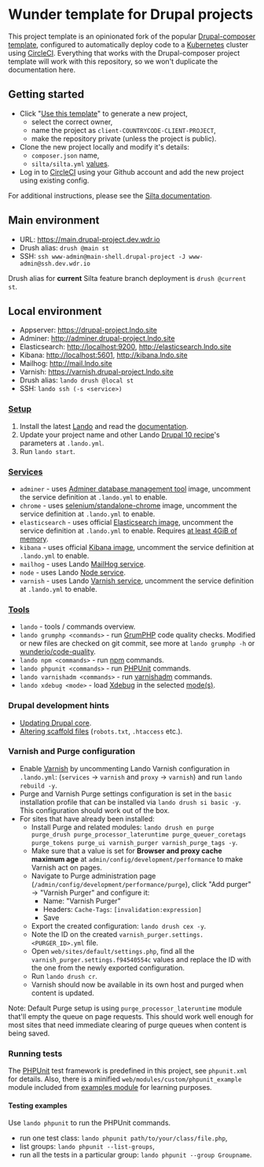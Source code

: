# Wunder template for Drupal projects

This project template is an opinionated fork of the popular [Drupal-composer template](https://github.com/drupal-composer/drupal-project), configured to automatically deploy code to a [Kubernetes](https://kubernetes.io/) cluster using [CircleCI](https://circleci.com/). Everything that works with the Drupal-composer project template will work with this repository, so we won't duplicate the documentation here.

## Getting started

- Click "[Use this template](https://github.com/wunderio/drupal-project/generate)" to generate a new project,
  - select the correct owner,
  - name the project as `client-COUNTRYCODE-CLIENT-PROJECT`,
  - make the repository private (unless the project is public).
- Clone the new project locally and modify it's details:
  - `composer.json` name,
  - `silta/silta.yml` [values](https://github.com/wunderio/charts/blob/master/drupal/values.yaml).
- Log in to [CircleCI](https://app.circleci.com/) using your Github account and add the new project using existing config.

For additional instructions, please see the [Silta documentation](https://github.com/wunderio/silta).

## Main environment

- URL: <https://main.drupal-project.dev.wdr.io>
- Drush alias: `drush @main st`
- SSH: `ssh www-admin@main-shell.drupal-project -J www-admin@ssh.dev.wdr.io`

Drush alias for **current** Silta feature branch deployment is `drush @current st`.

## Local environment

- Appserver: <https://drupal-project.lndo.site>
- Adminer: <http://adminer.drupal-project.lndo.site>
- Elasticsearch: <http://localhost:9200>, <http://elasticsearch.lndo.site>
- Kibana: <http://localhost:5601>, <http://kibana.lndo.site>
- Mailhog: <http://mail.lndo.site>
- Varnish: <https://varnish.drupal-project.lndo.site>
- Drush alias: `lando drush @local st`
- SSH: `lando ssh (-s <service>)`

### [Setup](https://docs.lando.dev/getting-started/installation.html)

1. Install the latest [Lando](https://github.com/lando/lando/releases) and read the [documentation](https://docs.lando.dev/).
2. Update your project name and other Lando [Drupal 10 recipe](https://docs.lando.dev/drupal/)'s parameters at `.lando.yml`.
3. Run `lando start`.

### [Services](https://docs.lando.dev/core/v3/services.html)

- `adminer` - uses [Adminer database management tool](https://www.adminer.org/) image, uncomment the service definition at `.lando.yml` to enable.
- `chrome` - uses [selenium/standalone-chrome](https://hub.docker.com/r/selenium/standalone-chrome/) image, uncomment the service definition at `.lando.yml` to enable.
- `elasticsearch` - uses official [Elasticsearch image](https://hub.docker.com/r/elastic/elasticsearch), uncomment the service definition at `.lando.yml` to enable. Requires [at least 4GiB of memory](https://www.elastic.co/guide/en/elasticsearch/reference/current/docker.html).
- `kibana`  - uses official [Kibana image](https://hub.docker.com/r/elastic/kibana), uncomment the service definition at `.lando.yml` to enable.
- `mailhog` - uses Lando [MailHog service](https://docs.lando.dev/mailhog/).
- `node` - uses Lando [Node service](https://docs.lando.dev/node/).
- `varnish` - uses Lando [Varnish service](https://docs.lando.dev/varnish/), uncomment the service definition at `.lando.yml` to enable.

### [Tools](https://docs.lando.dev/core/v3/tooling.html)

- `lando` - tools / commands overview.
- `lando grumphp <commands>` - run [GrumPHP](https://github.com/phpro/grumphp) code quality checks. Modified or new files are checked on git commit, see more at `lando grumphp -h` or [wunderio/code-quality](https://github.com/wunderio/code-quality).
- `lando npm <commands>` - run [npm](https://www.npmjs.com/) commands.
- `lando phpunit <commands>` - run [PHPUnit](https://phpunit.de/) commands.
- `lando varnishadm <commands>` - run [varnishadm](https://varnish-cache.org/docs/6.0/reference/varnishadm.html) commands.
- `lando xdebug <mode>` - load [Xdebug](https://xdebug.org/) in the selected [mode(s)](https://xdebug.org/docs/all_settings#mode).

### Drupal development hints

- [Updating Drupal core](https://www.drupal.org/docs/updating-drupal/updating-drupal-core-via-composer).
- [Altering scaffold files](https://www.drupal.org/docs/develop/using-composer/using-drupals-composer-scaffold#toc_4) (`robots.txt`, `.htaccess` etc.).

### Varnish and Purge configuration

- Enable [Varnish](https://varnish-cache.org) by uncommenting Lando Varnish configuration in `.lando.yml`: (`services` → `varnish` and `proxy` → `varnish`) and run `lando rebuild -y`.
- Purge and Varnish Purge settings configuration is set in the `basic` installation profile that can be installed via `lando drush si basic -y`. This configuration should work out of the box.
- For sites that have already been installed:
  - Install Purge and related modules: `lando drush en purge purge_drush purge_processor_lateruntime purge_queuer_coretags purge_tokens purge_ui varnish_purger varnish_purge_tags -y`.
  - Make sure that a value is set for **Browser and proxy cache maximum age** at `admin/config/development/performance` to make Varnish act on pages.
  - Navigate to Purge administration page (`/admin/config/development/performance/purge`), click "Add purger" → "Varnish Purger" and configure it:
    - Name: "Varnish Purger"
    - Headers: `Cache-Tags`: `[invalidation:expression]`
    - Save
  - Export the created configuration: `lando drush cex -y`.
  - Note the ID on the created `varnish_purger.settings.<PURGER_ID>.yml` file.
  - Open `web/sites/default/settings.php`, find all the `varnish_purger.settings.f94540554c` values and replace the ID with the one from the newly exported configuration.
  - Run `lando drush cr`.
  - Varnish should now be available in its own host and purged when content is updated.

Note: Default Purge setup is using `purge_processor_lateruntime` module that'll empty the queue on page requests. This should work well enough for most sites that need immediate clearing of purge queues when content is being saved.

### Running tests

The [PHPUnit](https://phpunit.de/) test framework is predefined in this project, see `phpunit.xml` for details. Also, there is a minified `web/modules/custom/phpunit_example` module included from [examples module](https://www.drupal.org/project/examples) for learning purposes.

#### Testing examples

Use `lando phpunit` to run the PHPUnit commands.

- run one test class: `lando phpunit path/to/your/class/file.php`,
- list groups: `lando phpunit --list-groups`,
- run all the tests in a particular group: `lando phpunit --group Groupname`.
